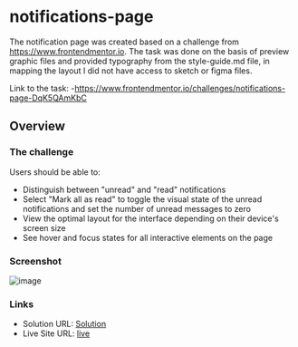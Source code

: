 # notifications-page

The notification page was created based on a challenge from https://www.frontendmentor.io. The task was done on the basis of preview graphic files and provided typography from the style-guide.md file, in mapping the layout I did not have access to sketch or figma files.

Link to the task: 
  -https://www.frontendmentor.io/challenges/notifications-page-DqK5QAmKbC

## Overview

### The challenge

Users should be able to: 

- Distinguish between "unread" and "read" notifications
- Select "Mark all as read" to toggle the visual state of the unread notifications and set the number of unread messages to zero
- View the optimal layout for the interface depending on their device's screen size
- See hover and focus states for all interactive elements on the page

### Screenshot

![image](https://user-images.githubusercontent.com/126875579/224737378-7b66f253-4cfb-446e-887a-44d907a358c0.png)

### Links

- Solution URL: [Solution]()
- Live Site URL: [live](https://robotamozepoczekac.github.io/notifications-page)



